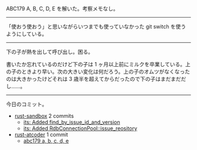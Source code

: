 ABC179 A, B, C, D, E を解いた。考察メモなし。

---

「使おう使おう」と思いながらいつまでも使っていなかった git switch を使うようにしている。

---

下の子が熱を出して呼び出し。困る。

書いたか忘れているのだけど下の子は 1 ヶ月以上前にミルクを卒業している。上の子のときより早い。次の大きい変化は何だろう。上の子のオムツがなくなったのは大きかったけどそれは 3 歳半を超えてからだったので下の子はまだまだだし……。

---

今日のコミット。

- [rust-sandbox](https://github.com/bouzuya/rust-sandbox) 2 commits
  - [its: Added find_by_issue_id_and_version](https://github.com/bouzuya/rust-sandbox/commit/8c9992e9cd4d58e4dc55eb1c833c17d8535e017c)
  - [its: Added RdbConnectionPool::issue_reository](https://github.com/bouzuya/rust-sandbox/commit/33a3230b81d6c70bd87217be5d08c28c17a6ec43)
- [rust-atcoder](https://github.com/bouzuya/rust-atcoder) 1 commit
  - [abc179 a, b, c, d, e](https://github.com/bouzuya/rust-atcoder/commit/1504d69760a6a5ccbe5b09694973262d2b931856)
